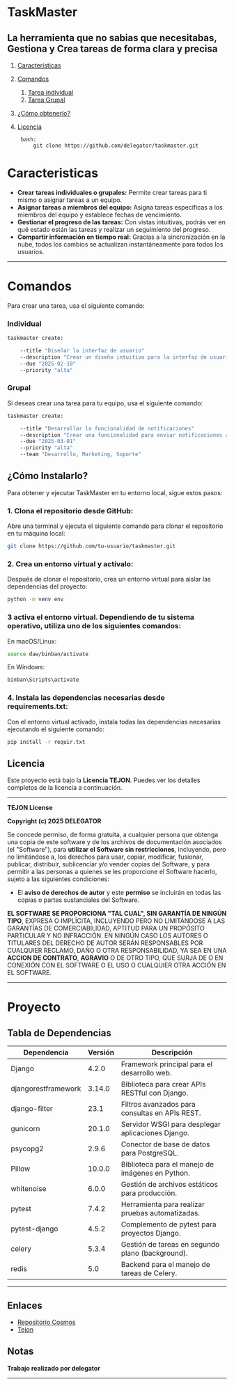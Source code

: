 # TaskMaster 

## La herramienta que no sabias que necesitabas, Gestiona y Crea tareas de forma clara y precisa




1. [Características](#Caracteristicas)
2. [Comandos](#Comandos)
   1. [Tarea individual](#Individual)
   2. [Tarea Grupal](#Grupal)
3. [¿Cómo obtenerlo?](#Obtener)
4. [Licencia](#Licencia)

        bash:
            git clone https://github.com/delegator/taskmaster.git 
      

# Caracteristicas
- **Crear tareas individuales o grupales:** Permite crear tareas para ti mismo o asignar tareas a un equipo.
- **Asignar tareas a miembros del equipo:** Asigna tareas específicas a los miembros del equipo y establece fechas de vencimiento.
- **Gestionar el progreso de las tareas:** Con vistas intuitivas, podrás ver en qué estado están las tareas y realizar un seguimiento del progreso.
- **Compartir información en tiempo real:** Gracias a la sincronización en la nube, todos los cambios se actualizan instantáneamente para todos los usuarios.

---
# Comandos

Para crear una tarea, usa el siguiente comando:

### Individual
```bash
taskmaster create:

    --title "Diseñar la interfaz de usuario" 
    --description "Crear un diseño intuitivo para la interfaz de usuario ." 
    --due "2025-02-10" 
    --priority "alta" 

```

### Grupal

Si deseas crear una tarea para tu equipo, usa el siguiente comando:

```bash
taskmaster create:

    --title "Desarrollar la funcionalidad de notificaciones" 
    --description "Crear una funcionalidad para enviar notificaciones a los usuarios cuando se les asignen nuevas tareas." 
    --due "2025-03-01" 
    --priority "alta" 
    --team "Desarrollo, Marketing, Soporte" 
```

## ¿Cómo Instalarlo?

Para obtener y ejecutar TaskMaster en tu entorno local, sigue estos pasos:

### 1. Clona el repositorio desde GitHub:

Abre una terminal y ejecuta el siguiente comando para clonar el repositorio en tu máquina local:

```bash
git clone https://github.com/tu-usuario/taskmaster.git

```

### 2. Crea un entorno virtual y actívalo:
Después de clonar el repositorio, crea un entorno virtual para aislar las dependencias del proyecto:

```bash
python -m venv env
```

### 3 activa el entorno virtual. Dependiendo de tu sistema operativo, utiliza uno de los siguientes comandos:

En macOS/Linux:
 ```bash
source daw/binban/activate
```

En Windows:
 ```bash
binban\Scripts\activate
 ```

### 4. Instala las dependencias necesarias desde requirements.txt:
Con el entorno virtual activado, instala todas las dependencias necesarias ejecutando el siguiente comando:

```bash
pip install -r requir.txt
```


## Licencia

Este proyecto está bajo la **Licencia TEJON**. Puedes ver los detalles completos de la licencia a continuación.

---

**TEJON License**

**Copyright (c) 2025 DELEGATOR**

Se concede permiso, de forma gratuita, a cualquier persona que obtenga una copia de este software y de los archivos de documentación asociados (el "Software"), para **utilizar el Software sin restricciones**, incluyendo, pero no limitándose a, los derechos para usar, copiar, modificar, fusionar, publicar, distribuir, sublicenciar y/o vender copias del Software, y para permitir a las personas a quienes se les proporcione el Software hacerlo, sujeto a las siguientes condiciones:

- El **aviso de derechos de autor** y este **permiso** se incluirán en todas las copias o partes sustanciales del Software.

**EL SOFTWARE SE PROPORCIONA "TAL CUAL", SIN GARANTÍA DE NINGÚN TIPO**, EXPRESA O IMPLÍCITA, INCLUYENDO PERO NO LIMITÁNDOSE A LAS GARANTÍAS DE COMERCIABILIDAD, APTITUD PARA UN PROPÓSITO PARTICULAR Y NO INFRACCIÓN. EN NINGÚN CASO LOS AUTORES O TITULARES DEL DERECHO DE AUTOR SERÁN RESPONSABLES POR CUALQUIER RECLAMO, DAÑO O OTRA RESPONSABILIDAD, YA SEA EN UNA **ACCION DE CONTRATO**, **AGRAVIO** O DE OTRO TIPO, QUE SURJA DE O EN CONEXIÓN CON EL SOFTWARE O EL USO O CUALQUIER OTRA ACCIÓN EN EL SOFTWARE.

---

# Proyecto

## Tabla de Dependencias

| Dependencia         | Versión | Descripción                                       |
|--------------------|---------|-------------------------------------------------|
| Django            | 4.2.0   | Framework principal para el desarrollo web.    |
| djangorestframework | 3.14.0  | Biblioteca para crear APIs RESTful con Django. |
| django-filter     | 23.1    | Filtros avanzados para consultas en APIs REST. |
| gunicorn         | 20.1.0  | Servidor WSGI para desplegar aplicaciones Django. |
| psycopg2         | 2.9.6   | Conector de base de datos para PostgreSQL.     |
| Pillow           | 10.0.0  | Biblioteca para el manejo de imágenes en Python. |
| whitenoise       | 6.0.0   | Gestión de archivos estáticos para producción. |
| pytest           | 7.4.2   | Herramienta para realizar pruebas automatizadas. |
| pytest-django    | 4.5.2   | Complemento de pytest para proyectos Django.  |
| celery           | 5.3.4   | Gestión de tareas en segundo plano (background). |
| redis            | 5.0     | Backend para el manejo de tareas de Celery. |

---

## Enlaces
- [Repositorio Cosmos](https://github.com/DLEGATOR/CALCULADORA.git)
- [Tejon](https://upload.wikimedia.org/wikipedia/commons/thumb/1/10/Badger-badger.jpg/1200px-Badger-badger.jpg)


## Notas

**Trabajo realizado por delegator**

---


